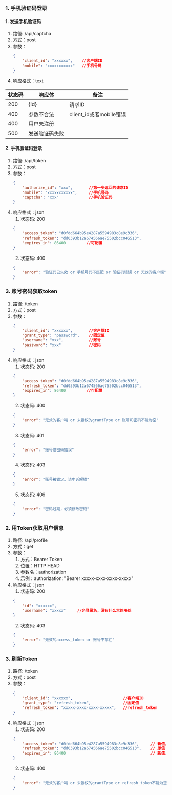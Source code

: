 ### 1. 手机验证码登录

#### 1. 发送手机验证码
1. 路径: /api/captcha
2. 方式：post
3. 参数：
    ```json
    {
        "client_id": "xxxxxx",    //客户端ID
        "mobile": "xxxxxxxxxxx"   //手机号码
    }
    ```
4. 响应格式：text  

| 状态码 | 响应体 | 备注 |  
| -----|----|----|
| 200 | {id} | 请求ID |
| 400 | 参数不合法 | client_id或者mobile错误 |
| 400 | 用户未注册 |  |
| 500 | 发送验证码失败 |  |

#### 2. 手机验证码登录
1. 路径: /api/token
2. 方式：post
3. 参数：
    ```json
    {
        "authorize_id": "xxx",       //第一步返回的请求ID
        "mobile": "xxxxxxxxxxx",     //手机号码
        "captcha": "xxx"             //手机验证码
    }
    ```
4. 响应格式：json   
    1. 状态码: 200  
    ```json
    {
        "access_token": "d0fdd664b95e4287a5594983c8e9c336",
        "refresh_token": "dd0393b12a674566ae75502bcc046513",
        "expires_in": 86400         //可配置
    }
    ```
    2. 状态码: 400  
    ```json
    {
        "error": "验证码已失效 or 手机号码不匹配 or 验证码错误 or 无效的客户端"
    }
    ```

### 3. 账号密码获取token
1. 路径: /token
2. 方式：post
3. 参数：
    ```json
    {
        "client_id": "xxxxxx",       //客户端ID
        "grant_type": "password",    //固定值
        "username": "xxx",           //账号
        "password": "xxx"            //密码       
    }
    ```
4. 响应格式：json  
    1. 状态码: 200
    ```json
    {
        "access_token": "d0fdd664b95e4287a5594983c8e9c336",
        "refresh_token": "dd0393b12a674566ae75502bcc046513",
        "expires_in": 86400         //可配置
    }
    ```
    2. 状态码: 400
    ```json
    {
        "error": "无效的客户端 or 未授权的grantType or 账号和密码不能为空"
    }
    ```
    3. 状态码: 401
    ```json
    {
        "error": "账号或密码错误"
    }
    ```
    4. 状态码: 403
    ```json
    {
        "error": "账号被锁定，请申诉解锁"
    }
    ```
    5. 状态码: 406
    ```json
    {
        "error": "密码过期，必须修改密码"
    }
    ```

### 2. 用Token获取用户信息
1. 路径: /api/profile
2. 方式：get
3. 参数：
    1. 方式：Bearer Token
    2. 位置：HTTP HEAD
    4. 参数名：authorization
    3. 示例：authorization: "Bearer xxxxx-xxxx-xxxx-xxxxx"
4. 响应格式：json  
    1. 状态码: 200
    ```json
    {
        "id": "xxxxxx",
        "username": "xxxxx"     //非登录名，没有什么大的用处
    }
    ```
    2. 状态码: 403
    ```json
    {
        "error": "无效的access_token or 账号不存在"
    }
    ```

### 3. 刷新Token
1. 路径: /token
2. 方式：post
3. 参数：
    ```json
    {
        "client_id": "xxxxxx",                      //客户端ID
        "grant_type": "refresh_token",              //固定值
        "refresh_token": "xxxxx-xxxx-xxxx-xxxxx",   //refresh_token
    }
    ```
4. 响应格式：json  
    1. 状态码: 200
    ```json
    {
        "access_token": "d0fdd664b95e4287a5594983c8e9c336",     // 新值，刷新后的access_token，原值失效
        "refresh_token": "dd0393b12a674566ae75502bcc046513",    // 原值
        "expires_in": 86400                                     // 新值，可配置
    }
    ```
    2. 状态码: 400
    ```json
    {
        "error": "无效的客户端 or 未授权的grantType or refresh_token不能为空 or 无效的refresh_token"
    }
    ```